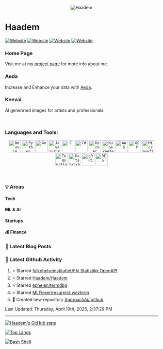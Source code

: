 <p align="center">
  <img src="https://i.imgur.com/VTFr3aL.png" alt="Haadem">
</p>

# Haadem

[![Website](https://img.shields.io/website?label=Haadem.tech&style=for-the-badge&url=https%3A%2F%2Fhaadem.tech)](https://haadem.tech)
[![Website](https://img.shields.io/website?label=Aeda.no&style=for-the-badge&url=https%3A%2F%2Faeda.no)](https://aeda.no)
[![Website](https://img.shields.io/website?label=Enmodels.com&style=for-the-badge&url=https%3A%2F%2Fenmodels.com)](https://enmodels.com)
[![Website](https://img.shields.io/website?label=Keevai.com&style=for-the-badge&url=https%3A%2F%2Fkeevai.com)](https://keevai.com)
<!--- 
[![Website](https://img.shields.io/website?label=Keev.ai&style=for-the-badge&url=https%3A%2F%2Fkeev.ai)](https://keev.ai)
[![Website](https://img.shields.io/website?label=Aeda.tech&style=for-the-badge&url=https%3A%2F%2Faeda.tech)](https://aeda.tech) 
--->

### Home Page
Visit me at my [project page](https://haadem.tech) for more info about me.


### Aeda
Increase and Enhance your data with [Aeda](https://wwww.aeda.no).

### Keevai
AI generated images for artists and professionals.




<br />

### Languages and Tools:

<div align="center">
	<code><img width="40" src="https://github.com/marwin1991/profile-technology-icons/assets/136815194/b113a23c-5c04-45aa-819c-bd04e8ac2a37" alt="Neovim" title="Neovim"/></code>
	<code><img width="40" src="https://user-images.githubusercontent.com/25181517/183423507-c056a6f9-1ba8-4312-a350-19bcbc5a8697.png" alt="Python" title="Python"/></code>
	<code><img width="40" src="https://user-images.githubusercontent.com/25181517/192149581-88194d20-1a37-4be8-8801-5dc0017ffbbe.png" alt="Go" title="Go"/></code>
	<code><img width="40" src="https://user-images.githubusercontent.com/25181517/117447155-6a868a00-af3d-11eb-9cfe-245df15c9f3f.png" alt="JavaScript" title="JavaScript"/></code>
	<code><img width="40" src="https://user-images.githubusercontent.com/25181517/192106070-46255bcf-65e6-4c6b-a296-bf8d0d8fb2a7.png" alt="C" title="C"/></code>
	<code><img width="40" src="https://user-images.githubusercontent.com/25181517/121405384-444d7300-c95d-11eb-959f-913020d3bf90.png" alt="C#" title="C#"/></code>
	<code><img width="40" src="https://user-images.githubusercontent.com/25181517/117207330-263ba280-adf4-11eb-9b97-0ac5b40bc3be.png" alt="Docker" title="Docker"/></code>
	<code><img width="40" src="https://user-images.githubusercontent.com/25181517/182534006-037f08b5-8e7b-4e5f-96b6-5d2a5558fa85.png" alt="Kubernetes" title="Kubernetes"/></code>
	<code><img width="40" src="https://user-images.githubusercontent.com/25181517/183896132-54262f2e-6d98-41e3-8888-e40ab5a17326.png" alt="AWS" title="AWS"/></code>
	<code><img width="40" src="https://user-images.githubusercontent.com/25181517/183911547-990692bc-8411-4878-99a0-43506cdb69cf.png" alt="GCP" title="GCP"/></code>
	<code><img width="40" src="https://user-images.githubusercontent.com/25181517/183911544-95ad6ba7-09bf-4040-ac44-0adafedb9616.png" alt="Microsoft Azure" title="Microsoft Azure"/></code>
	<code><img width="40" src="https://user-images.githubusercontent.com/25181517/223639822-2a01e63a-a7f9-4a39-8930-61431541bc06.png" alt="TensorFlow" title="TensorFlow"/></code>
	<code><img width="40" src="https://user-images.githubusercontent.com/25181517/197845567-86a09ca9-d96f-42c4-9ab1-8bce95ab000d.png" alt="Databricks" title="Databricks"/></code>
	<code><img width="40" src="https://user-images.githubusercontent.com/25181517/192107855-e669c777-9172-49c5-b7e0-404e29df0fee.png" alt="gRPC" title="gRPC"/></code>
	<code><img width="40" src="https://user-images.githubusercontent.com/25181517/192107858-fe19f043-c502-4009-8c47-476fc89718ad.png" alt="REST" title="REST"/></code>
</div>
<br />
<br />


### :bulb: Areas

#### Tech

#### ML & AI

#### Startups

#### :moneybag: Finance


### 📕 Latest Blog Posts

<!-- BLOG-POST-LIST:START -->

<!-- BLOG-POST-LIST:END -->

### 📕 Latest Github Activity

<!--RECENT_ACTIVITY:start-->
1. ⭐ Starred [folkehelseinstituttet/Fhi.Statistikk.OpenAPI](https://github.com/folkehelseinstituttet/Fhi.Statistikk.OpenAPI)
2. ⭐ Starred [Haadem/Haadem](https://github.com/Haadem/Haadem)
3. ⭐ Starred [epheien/termdbg](https://github.com/epheien/termdbg)
4. ⭐ Starred [MLFlexer/resurrect.wezterm](https://github.com/MLFlexer/resurrect.wezterm)
5. 📔 Created new repository [ApproachAi/.github](https://github.com/ApproachAi/.github)
<!--RECENT_ACTIVITY:end-->

<!--RECENT_ACTIVITY:last_update-->
Last Updated: Thursday, April 10th, 2025, 2:37:29 PM
<!--RECENT_ACTIVITY:last_update_end-->




---


[![Haadem's GitHub stats](https://github-readme-stats.vercel.app/api?username=Haadem&count_private=true&show_icons=true)](https://github.com/anuraghazra/github-readme-stats)


[![Top Langs](https://github-readme-stats.vercel.app/api/top-langs/?username=haadem)](https://github.com/anuraghazra/github-readme-stats)


[![Bash Shell](https://badges.frapsoft.com/bash/v1/bash.png?v=103)](https://github.com/ellerbrock/open-source-badges/)

[website]: https://aeda.no

